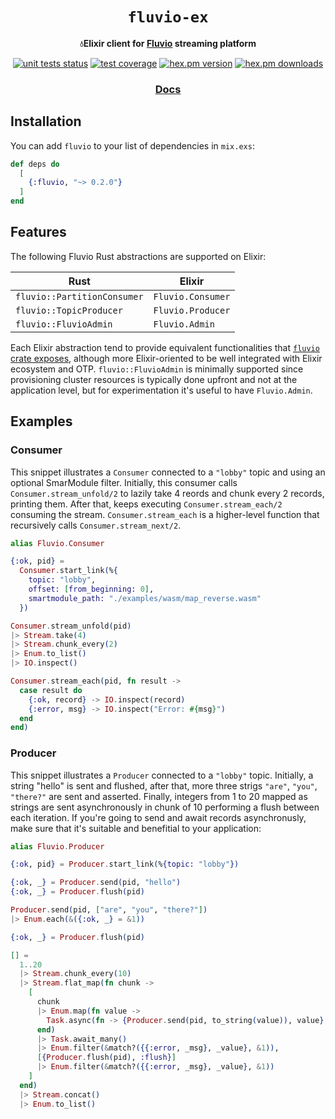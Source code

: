 <div align="center">
  <h1><code>fluvio-ex</code></h1>

  <strong>💧Elixir client for <a href="https://www.fluvio.io/">Fluvio</a> streaming platform</strong>

  <p></p>
  <p>
    <a href="https://github.com/viniarck/fluvio-ex/actions/workflows/unit_tests.yml"><img src="https://github.com/viniarck/fluvio-ex/actions/workflows/unit_tests.yml/badge.svg" alt="unit tests status" /></a>
    <a href="https://coveralls.io/r/viniarck/excoveralls?branch=master"><img src="https://coveralls.io/repos/viniarck/fluvio-ex/badge.svg?branch=master" alt="test coverage" /></a>
    <a href="https://hex.pm/packages/fluvio"><img src="https://img.shields.io/hexpm/v/fluvio.svg" alt="hex.pm version" /></a>
    <a href="https://hex.pm/packages/fluvio"><img src="https://img.shields.io/hexpm/dt/fluvio.svg" alt="hex.pm downloads" /></a>
  </p>


  <h3>
    <a href="https://hexdocs.pm/fluvio/Fluvio.html">Docs</a>
  </h3>
</div>


## Installation

You can add `fluvio` to your list of dependencies in `mix.exs`:

```elixir
def deps do
  [
    {:fluvio, "~> 0.2.0"}
  ]
end
```
## Features

The following Fluvio Rust abstractions are supported on Elixir:

| **Rust**                    | **Elixir**        |
|-----------------------------|-------------------|
| `fluvio::PartitionConsumer` | `Fluvio.Consumer` |
| `fluvio::TopicProducer`     | `Fluvio.Producer` |
| `fluvio::FluvioAdmin`       | `Fluvio.Admin`    |

Each Elixir abstraction tend to provide equivalent functionalities that [`fluvio` crate exposes](https://docs.rs/fluvio/latest/fluvio/), although more Elixir-oriented to be well integrated with Elixir ecosystem and OTP. `fluvio::FluvioAdmin` is minimally supported since provisioning cluster resources is typically done upfront and not at the application level, but for experimentation it's useful to have `Fluvio.Admin`.

## Examples

### Consumer

This snippet illustrates a `Consumer` connected to a `"lobby"` topic and using an optional SmarModule filter. Initially, this consumer calls `Consumer.stream_unfold/2` to lazily take 4 reords and chunk every 2 records, printing them. After that, keeps executing `Consumer.stream_each/2` consuming the stream. `Consumer.stream_each` is a higher-level function that recursively calls `Consumer.stream_next/2`.

```elixir
alias Fluvio.Consumer

{:ok, pid} =
  Consumer.start_link(%{
    topic: "lobby",
    offset: [from_beginning: 0],
    smartmodule_path: "./examples/wasm/map_reverse.wasm"
  })

Consumer.stream_unfold(pid)
|> Stream.take(4)
|> Stream.chunk_every(2)
|> Enum.to_list()
|> IO.inspect()

Consumer.stream_each(pid, fn result ->
  case result do
    {:ok, record} -> IO.inspect(record)
    {:error, msg} -> IO.inspect("Error: #{msg}")
  end
end)
```

### Producer

This snippet illustrates a `Producer` connected to a `"lobby"` topic. Initially, a string "hello" is sent and flushed, after that, more three strigs `"are"`, `"you"`, `"there?"` are sent and asserted. Finally, integers from 1 to 20 mapped as strings are sent asynchronously in chunk of 10 performing a flush between each iteration. If you're going to send and await records asynchronusly, make sure that it's suitable and benefitial to your application:


```elixir
alias Fluvio.Producer

{:ok, pid} = Producer.start_link(%{topic: "lobby"})

{:ok, _} = Producer.send(pid, "hello")
{:ok, _} = Producer.flush(pid)

Producer.send(pid, ["are", "you", "there?"])
|> Enum.each(&({:ok, _} = &1))

{:ok, _} = Producer.flush(pid)

[] =
  1..20
  |> Stream.chunk_every(10)
  |> Stream.flat_map(fn chunk ->
    [
      chunk
      |> Enum.map(fn value ->
        Task.async(fn -> {Producer.send(pid, to_string(value)), value} end)
      end)
      |> Task.await_many()
      |> Enum.filter(&match?({{:error, _msg}, _value}, &1)),
      [{Producer.flush(pid), :flush}]
      |> Enum.filter(&match?({{:error, _msg}, _value}, &1))
    ]
  end)
  |> Stream.concat()
  |> Enum.to_list()
```
